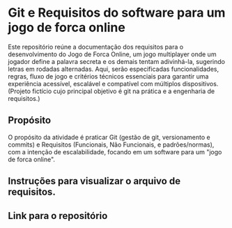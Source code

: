 # Git e Requisitos do software para um jogo de forca online
Este repositório reúne a documentação dos requisitos para o desenvolvimento do Jogo de Forca Online, um jogo multiplayer onde um jogador define a palavra secreta e os demais tentam adivinhá-la, sugerindo letras em rodadas alternadas. Aqui, serão especificadas funcionalidades, regras, fluxo de jogo e critérios técnicos essenciais para garantir uma experiência acessível, escalável e compatível com múltiplos dispositivos. (Projeto fictício cujo principal objetivo é git na prática e a engenharia de requisitos.)

## Propósito
O propósito da atividade é praticar Git (gestão de git, versionamento e commits) e Requisitos (Funcionais, Não Funcionais, e padrões/normas), com a intenção de escalabilidade, focando em um software para um "jogo de forca online". 

## Instruções para visualizar o arquivo de requisitos.


## Link para o repositório
